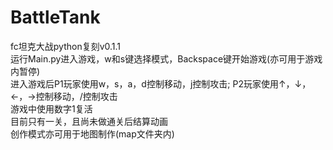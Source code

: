 # BattleTank
fc坦克大战python复刻v0.1.1                                                                     
运行Main.py进入游戏，w和s键选择模式，Backspace键开始游戏(亦可用于游戏内暂停)        
进入游戏后P1玩家使用w，s，a，d控制移动，j控制攻击;
P2玩家使用↑，↓，←，→控制移动，/控制攻击                                    
游戏中使用数字1复活                                  
目前只有一关，且尚未做通关后结算动画                           
创作模式亦可用于地图制作(map文件夹内)                     

